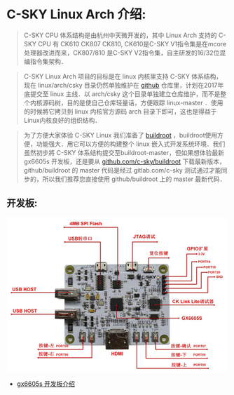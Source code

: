 C-SKY Linux Arch 介绍:
===

>C-SKY CPU 体系结构是由杭州中天微开发的，其中 Linux Arch 支持的 C-SKY CPU 有 CK610 CK807 CK810, CK610是C-SKY V1指令集是在mcore处理器改进而来，CK807/810 是C-SKY V2指令集，自主研发的16/32位混编指令集架构．

>C-SKY Linux Arch 项目的目标是在 linux 内核里支持 C-SKY 体系结构，现在 linux/arch/csky 目录仍然单独维护在 [github](https://github.com/c-sky/csky-linux) 仓库里，计划在2017年底提交至 linux 主线．以 arch/csky 这个目录单独建立仓库维护，而不是整个内核源码树，目的是使自己仓库轻量话，方便跟踪 linux-master ．使用的时候將它拷贝到 linux 内核官方源码 arch 目录下即可，这也是得益于Linux内核良好的组织结构．

>为了方便大家体验 C-SKY Linux 我们准备了 [buildroot](https://buildroot.org) ，buildroot使用方便，功能强大．用它可以方便的构建整个 linux 嵌入式开发系统环境．我们虽然初步將 C-SKY 体系结构提交至buildroot-master，但如果想体验最新 gx6605s 开发板，还是要从 [github.com/c-sky/buildroot](https://github.com/c-sky/buildroot) 下载最新版本，github/buildroot 的 master 代码是经过 gitlab.com/c-sky 测试通过才能同步的，所以我们推荐您直接使用 github/buildroot 上的 master 最新代码．

开发板:
---

![Github](images/gx6605s_0.png "csky_gx6605s")

* [gx6605s 开发板介绍](boards/gx6605s.md)
